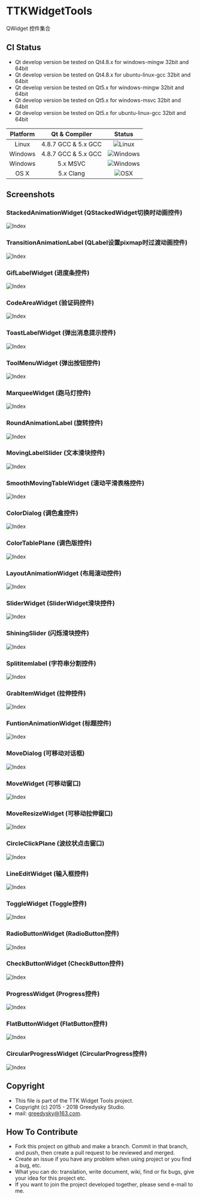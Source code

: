 # TTKWidgetTools
QWidget 控件集合 

## CI Status
 * Qt develop version be tested on Qt4.8.x for windows-mingw 32bit and 64bit
 * Qt develop version be tested on Qt4.8.x for ubuntu-linux-gcc 32bit and 64bit
 * Qt develop version be tested on Qt5.x for windows-mingw 32bit and 64bit
 * Qt develop version be tested on Qt5.x for windows-msvc 32bit and 64bit
 * Qt develop version be tested on Qt5.x for ubuntu-linux-gcc 32bit and 64bit
  
| Platform | Qt & Compiler       | Status                                                                                      |
| :---:    | :---:               | :---:                                                                                       |
| Linux    | 4.8.7 GCC & 5.x GCC    | ![Linux](https://img.shields.io/wercker/ci/wercker/docs.svg)                            |
| Windows  | 4.8.7 GCC & 5.x GCC       | ![Windows](https://img.shields.io/wercker/ci/wercker/docs.svg) |
| Windows  | 5.x MSVC       | ![Windows](https://img.shields.io/wercker/ci/wercker/docs.svg) |
| OS X     | 5.x Clang     | ![OSX](https://img.shields.io/badge/build-unknown-lightgrey.svg?style=flat-square)                           |

Screenshots
----
### StackedAnimationWidget (QStackedWidget切换时动画控件)
![Index](https://github.com/Greedysky/TTKWidgetTools/blob/master/stackedAnimationWidget/res/demo.gif?raw=true)

### TransitionAnimationLabel (QLabel设置pixmap时过渡动画控件)
![Index](https://github.com/Greedysky/TTKWidgetTools/blob/master/transitionAnimationLabel/res/demo.gif?raw=true)

### GifLabelWidget (进度条控件)
![Index](https://github.com/Greedysky/TTKWidgetTools/blob/master/gifLabelWidget/res/demo.gif?raw=true)

### CodeAreaWidget (验证码控件)
![Index](https://github.com/Greedysky/TTKWidgetTools/blob/master/codeAreaWidget/res/demo.jpg?raw=true)

### ToastLabelWidget (弹出消息提示控件)
![Index](https://github.com/Greedysky/TTKWidgetTools/blob/master/toastLabel/res/demo.gif?raw=true)

### ToolMenuWidget (弹出按钮控件)
![Index](https://github.com/Greedysky/TTKWidgetTools/blob/master/toolMenuWidget/res/demo.gif?raw=true)

### MarqueeWidget (跑马灯控件)
![Index](https://github.com/Greedysky/TTKWidgetTools/blob/master/marqueeWidget/res/demo.gif?raw=true)

### RoundAnimationLabel (旋转控件)
![Index](https://github.com/Greedysky/TTKWidgetTools/blob/master/roundAnimationLabel/res/demo.gif?raw=true)

### MovingLabelSlider (文本滑块控件)
![Index](https://github.com/Greedysky/TTKWidgetTools/blob/master/movingLabelSlider/res/demo.gif?raw=true)

### SmoothMovingTableWidget (滚动平滑表格控件)
![Index](https://github.com/Greedysky/TTKWidgetTools/blob/master/smoothMovingTableWidget/res/demo.gif?raw=true)

### ColorDialog (调色盒控件)
![Index](https://github.com/Greedysky/TTKWidgetTools/blob/master/colorDialog/res/demo.gif?raw=true)

### ColorTablePlane (调色版控件)
![Index](https://github.com/Greedysky/TTKWidgetTools/blob/master/colorTablePlane/res/demo.gif?raw=true)

### LayoutAnimationWidget (布局滚动控件)
![Index](https://github.com/Greedysky/TTKWidgetTools/blob/master/layoutAnimationWidget/res/demo.gif?raw=true)

### SliderWidget (SliderWidget滑块控件)
![Index](https://github.com/Greedysky/TTKWidgetTools/blob/master/sliderWidget/res/demo.gif?raw=true)

### ShiningSlider (闪烁滑块控件)
![Index](https://github.com/Greedysky/TTKWidgetTools/blob/master/shiningSlider/res/demo.gif?raw=true)

### Splititemlabel (字符串分割控件)
![Index](https://github.com/Greedysky/TTKWidgetTools/blob/master/splitItemLabel/res/demo.gif?raw=true)

### GrabItemWidget (拉伸控件)
![Index](https://github.com/Greedysky/TTKWidgetTools/blob/master/grabItemWidget/res/demo.jpg?raw=true)

### FuntionAnimationWidget (标题控件)
![Index](https://github.com/Greedysky/TTKWidgetTools/blob/master/funtionAnimationWidget/res/demo.gif?raw=true)

### MoveDialog (可移动对话框)
![Index](https://github.com/Greedysky/TTKWidgetTools/blob/master/moveDialog/res/demo.gif?raw=true)

### MoveWidget (可移动窗口)
![Index](https://github.com/Greedysky/TTKWidgetTools/blob/master/moveWidget/res/demo.gif?raw=true)

### MoveResizeWidget (可移动拉伸窗口)
![Index](https://github.com/Greedysky/TTKWidgetTools/blob/master/moveResizeWidget/res/demo.gif?raw=true)

### CircleClickPlane (波纹状点击窗口)
![Index](https://github.com/Greedysky/TTKWidgetTools/blob/master/circleClickPlane/res/demo.gif?raw=true)

### LineEditWidget (输入框控件)
![Index](https://github.com/Greedysky/TTKWidgetTools/blob/master/lineEditWidget/res/demo.gif?raw=true)

### ToggleWidget (Toggle控件)
![Index](https://github.com/Greedysky/TTKWidgetTools/blob/master/toggleWidget/res/demo.gif?raw=true)

### RadioButtonWidget (RadioButton控件)
![Index](https://github.com/Greedysky/TTKWidgetTools/blob/master/radioButtonWidget/res/demo.gif?raw=true)

### CheckButtonWidget (CheckButton控件)
![Index](https://github.com/Greedysky/TTKWidgetTools/blob/master/checkButtonWidget/res/demo.gif?raw=true)

### ProgressWidget (Progress控件)
![Index](https://github.com/Greedysky/TTKWidgetTools/blob/master/progressWidget/res/demo.gif?raw=true)

### FlatButtonWidget (FlatButton控件)
![Index](https://github.com/Greedysky/TTKWidgetTools/blob/master/flatButtonWidget/res/demo.gif?raw=true)

### CircularProgressWidget (CircularProgress控件)
![Index](https://github.com/Greedysky/TTKWidgetTools/blob/master/circularProgressWidget/res/demo.gif?raw=true)

Copyright
-------
 * This file is part of the TTK Widget Tools project.
 * Copyright (c) 2015 - 2018 Greedysky Studio.
 * mail: greedysky@163.com.
 
How To Contribute
-------
 * Fork this project on github and make a branch. Commit in that branch, and push, then create a pull request to be reviewed and merged.
 * Create an issue if you have any problem when using project or you find a bug, etc.
 * What you can do: translation, write document, wiki, find or fix bugs, give your idea for this project etc.
 * If you want to join the project developed together, please send e-mail to me.